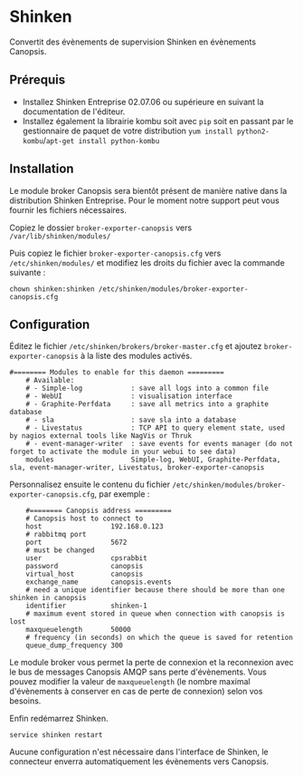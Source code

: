 # Shinken

Convertit des évènements de supervision Shinken en évènements Canopsis.

## Prérequis

- Installez Shinken Entreprise 02.07.06 ou supérieure en suivant la documentation de l'éditeur.
- Installez également la librairie kombu soit avec `pip` soit en passant par le gestionnaire de paquet de votre distribution `yum install python2-kombu`/`apt-get install python-kombu`

## Installation

Le module broker Canopsis sera bientôt présent de manière native dans la distribution Shinken Entreprise. Pour le moment notre support peut vous fournir les fichiers nécessaires.

Copiez le dossier `broker-exporter-canopsis` vers `/var/lib/shinken/modules/`

Puis copiez le fichier `broker-exporter-canopsis.cfg` vers `/etc/shinken/modules/` et modifiez les droits du fichier avec la commande suivante :
```
chown shinken:shinken /etc/shinken/modules/broker-exporter-canopsis.cfg
```

## Configuration

Éditez le fichier `/etc/shinken/brokers/broker-master.cfg` et ajoutez `broker-exporter-canopsis` à la liste des modules activés.
```
#======== Modules to enable for this daemon =========
    # Available:
    # - Simple-log            : save all logs into a common file
    # - WebUI                 : visualisation interface
    # - Graphite-Perfdata     : save all metrics into a graphite database
    # - sla                   : save sla into a database
    # - Livestatus            : TCP API to query element state, used by nagios external tools like NagVis or Thruk
    # - event-manager-writer  : save events for events manager (do not forget to activate the module in your webui to see data)
    modules                   Simple-log, WebUI, Graphite-Perfdata, sla, event-manager-writer, Livestatus, broker-exporter-canopsis
```

Personnalisez ensuite le contenu du fichier `/etc/shinken/modules/broker-exporter-canopsis.cfg`, par exemple :
```
    #======== Canopsis address =========
    # Canopsis host to connect to
    host                 192.168.0.123
    # rabbitmq port
    port                 5672
    # must be changed
    user                 cpsrabbit
    password             canopsis
    virtual_host         canopsis
    exchange_name        canopsis.events
    # need a unique identifier because there should be more than one shinken in canopsis
    identifier           shinken-1
    # maximum event stored in queue when connection with canopsis is lost
    maxqueuelength       50000
    # frequency (in seconds) on which the queue is saved for retention
    queue_dump_frequency 300
```

Le module broker vous permet la perte de connexion et la reconnexion avec le bus de messages Canopsis AMQP sans perte d'évènements.
Vous pouvez modifier la valeur de `maxqueuelength` (le nombre maximal d'évènements à conserver en cas de perte de connexion) selon vos besoins.

Enfin redémarrez Shinken.

```
service shinken restart
```

Aucune configuration n'est nécessaire dans l'interface de Shinken, le connecteur enverra automatiquement les évènements vers Canopsis.
